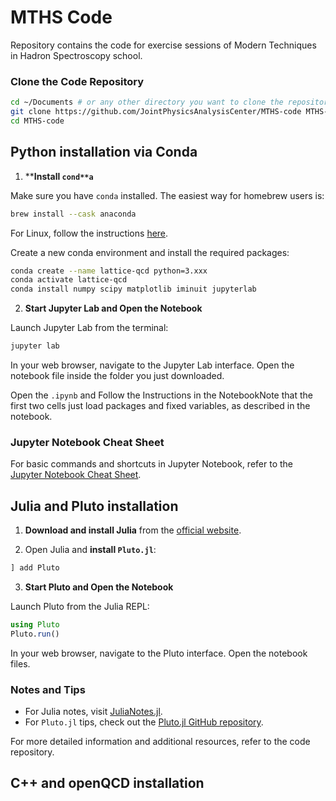 # MTHS Code

Repository contains the code for exercise sessions of Modern Techniques in Hadron Spectroscopy school.

### Clone the Code Repository 

```bash
cd ~/Documents # or any other directory you want to clone the repository
git clone https://github.com/JointPhysicsAnalysisCenter/MTHS-code MTHS-code
cd MTHS-code
```

## Python installation via Conda

1. ****Install `cond**a`**

Make sure you have `conda` installed. The easiest way for homebrew users is:
```bash
brew install --cask anaconda
```
For Linux, follow the instructions [here](https://docs.conda.io/projects/conda/en/latest/user-guide/install/linux.html).

Create a new conda environment and install the required packages:
```bash
conda create --name lattice-qcd python=3.xxx
conda activate lattice-qcd
conda install numpy scipy matplotlib iminuit jupyterlab
```

2. **Start Jupyter Lab and Open the Notebook**

Launch Jupyter Lab from the terminal:
```bash
jupyter lab
```
In your web browser, navigate to the Jupyter Lab interface. Open the notebook file inside the folder you just downloaded.

Open the `.ipynb` and Follow the Instructions in the NotebookNote that the first two cells just load packages and fixed variables, as described in the notebook.

### Jupyter Notebook Cheat Sheet

For basic commands and shortcuts in Jupyter Notebook, refer to the [Jupyter Notebook Cheat Sheet](https://jupyter-notebook.readthedocs.io/en/stable/notebook.html).



## Julia and Pluto installation

1. **Download and install Julia** from the [official website](https://julialang.org/downloads/).

2. Open Julia and **install `Pluto.jl`**:

```julia
] add Pluto
```

3. **Start Pluto and Open the Notebook**

Launch Pluto from the Julia REPL:
```julia
using Pluto
Pluto.run()
```
In your web browser, navigate to the Pluto interface.
Open the notebook files.

### Notes and Tips

- For Julia notes, visit [JuliaNotes.jl](https://m3g.github.io/JuliaNotes.jl/stable/).
- For `Pluto.jl` tips, check out the [Pluto.jl GitHub repository](https://github.com/fonsp/Pluto.jl?ref=juliafordatascience.com).


For more detailed information and additional resources, refer to the code repository.

## C++ and openQCD installation




